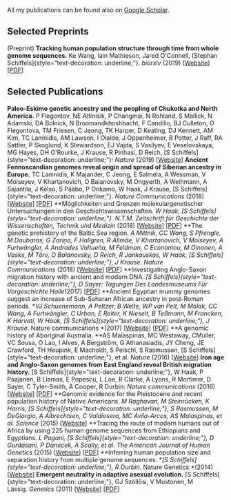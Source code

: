 All my publications can be found also on [Google
Scholar](https://scholar.google.de/citations?user=6FZPsI4AAAAJ&hl=de).

Selected Preprints
------------------

(Preprint) **Tracking human population structure through time from whole
genome sequences.** Ke Wang, Iain Mathieson, Jared O'Connell, [Stephan
Schiffels]{style="text-decoration: underline;"}. *biorxiv* (2019)
\[[Website](https://www.biorxiv.org/content/10.1101/585265v1)\]
\[[PDF](https://www.biorxiv.org/content/biorxiv/early/2019/03/21/585265.full-text.pdf)\]

Selected Publications
---------------------

**Paleo-Eskimo genetic ancestry and the peopling of Chukotka and North
America.** P Flegontov, NE Altinisik, P Changmai, N Rohland, S Mallick,
N Adamski, DA Bolnick, N Broomandkhoshbacht, F Candilio, BJ Culleton, O
Flegontova, TM Friesen, C Jeong, TK Harper, D Keating, DJ Kennett, AM
Kim, TC Lamnidis, AM Lawson, I Olalde, J Oppenheimer, B Potter, J Raff,
RA Sattler, P Skoglund, K Stewardson, EJ Vajda, S Vasilyev, E
Veselovskaya, MG Hayes, DH O\'Rourke, J Krause, R Pinhasi, D Reich, [S
Schiffels]{style="text-decoration: underline;"}: *Nature* (2019)
\[[Website](https://www.nature.com/articles/s41586-019-1251-y)\]
**Ancient Fennoscandian genomes reveal origin and spread of Siberian
ancestry in Europe.** TC Lamnidis, K Majander, C Jeong, E Salmela, A
Wessman, V Moiseyev, V Khartanovich, O Balanovsky, M Ongyerth, A
Weihmann, A Sajantila, J Kelso, S Pääbo, P Onkamo, W Haak, J Krause, [S
Schiffels]{style="text-decoration: underline;"}. *Nature Communications*
(2018) \[[Website](https://www.nature.com/articles/s41467-018-07483-5)\]
\[[PDF](https://www.nature.com/articles/s41467-018-07483-5.pdf)\]
**Möglichkeiten und Grenzen molekulargenetischer Untersuchungen in den
Geschichtswissenschaften. **W Haak, [S
Schiffels]{style="text-decoration: underline;"}.* N.T.M. Zeitschrift für
Geschichte der Wissenschaften, Technik und Medizin* (2018)
\[[Website](https://link.springer.com/journal/48/onlineFirst/page/1)\]
\[[PDF](https://link.springer.com/content/pdf/10.1007%2Fs00048-018-0196-9.pdf)\]
**The genetic prehistory of the Baltic Sea region. **A Mittnik, CC Wang,
S Pfrengle, M Daubaras, G Zariņa, F Hallgren, R Allmäe, V Khartanovich,
V Moiseyev, A Furtwängler, A Andrades Valtueña, M Feldman, C Economou, M
Oinonen, A Vasks, M Tõrv, O Balanovsky, D Reich, R Jankauskas, W Haak,
[S Schiffels]{style="text-decoration: underline;"}, J Krause.* Nature
Communications* (2018)
\[[Website](https://www.nature.com/articles/s41467-018-02825-9)\]
\[[PDF](https://www.nature.com/articles/s41467-018-02825-9.pdf)\]
**Investigating Anglo-Saxon migration history with ancient and modern
DNA. **[S Schiffels]{style="text-decoration: underline;"}, D
Sayer:* Tagungen Des Landesmuseums Für Vorgeschichte
Halle*(2017) \[[PDF](http://stephanschiffels.de/wp-content/uploads/2018/05/Published_TB17_Schiffels-Sayer_Satz_255-266.pdf)\]
**Ancient Egyptian mummy genomes suggest an increase of Sub-Saharan
African ancestry in post-Roman periods. **VJ Schuenemann, A Peltzer, B
Welte, WP van Pelt, M Molak, CC Wang, A Furtwängler, C Urban, E Reiter,
K Nieselt, B Teßmann, M Francken, K Harvati, W Haak, [S
Schiffels]{style="text-decoration: underline;"}, J Krause*. Nature
communications *(2017)
\[[Website](http://www.nature.com/articles/ncomms15694)\]
\[[PDF](http://www.nature.com/articles/ncomms15694.pdf)\] **A genomic
history of Aboriginal Australia. **AS Malaspinas, MC Westaway, CMuller,
VC Sousa, O Lao, I Alves, A Bergström, G Athanasiadis, JY Cheng, JE
Crawford, TH Heupink, E Macholdt, S Peischl, S Rasmussen, [S
Schiffels]{style="text-decoration: underline;"}, et al. *Nature* (2016)
\[[Website](https://www.nature.com/nature/journal/v538/n7624/abs/nature18299.html)\]
**Iron age and Anglo-Saxon genomes from East England reveal British
migration history.** [S Schiffels]{style="text-decoration: underline;"},
W Haak, P Paajanen, B Llamas, E Popescu, L Loe, R Clarke, A Lyons, R
Mortimer, D Sayer, C Tyler-Smith, A Cooper, R Durbin: *Nature
communications* (2016)
\[[Website](https://www.nature.com/articles/ncomms10408?WT.ec_id=NCOMMS-20160120&spJobID=842604503&spMailingID=50501936&spReportId=ODQyNjA0NTAzS0&spUserID=MTA5NjM3MTAyODYxS0)\]
\[[PDF](https://www.nature.com/articles/ncomms10408.pdf)\] **Genomic
evidence for the Pleistocene and recent population history of Native
Americans. **M Raghavan, M Steinrücken, K Harris, [S
Schiffels]{style="text-decoration: underline;"}, S Rasmussen, M
DeGiorgio, A Albrechtsen, C Valdiosera, MC Ávila-Arcos, AS Malaspinas,
et al.* Science* (2015)
\[[Website](http://science.sciencemag.org/content/349/6250/aab3884.short)\]
**Tracing the route of modern humans out of Africa by using 225 human
genome sequences from Ethiopians and Egyptians. **L Pagani, [S
Schiffels]{style="text-decoration: underline;"}, D Gurdasani, P Danecek,
A Scally, et al.* The American Journal of Human Genetics* (2015)
\[[Website](http://www.sciencedirect.com/science/article/pii/S0002929715001561)\]
\[[PDF](http://www.sciencedirect.com/science/article/pii/S0002929715001561#)\]
**Inferring human population size and separation history from multiple
genome sequences. **[S Schiffels]{style="text-decoration: underline;"},
R Durbin.* Nature Genetics *(2014)
\[[Website](https://www.nature.com/ng/journal/v46/n8/abs/ng.3015.html)\]
**Emergent neutrality in adaptive asexual evolution.** [S
Schiffels]{style="text-decoration: underline;"}, GJ Szöllősi, V
Mustonen, M Lässig. *Genetics* (2011)
\[[Website](http://www.genetics.org/content/189/4/1361.short)\]
\[[PDF](http://www.genetics.org/content/genetics/189/4/1361.full.pdf)\]
